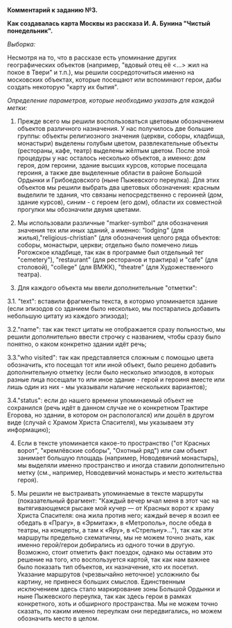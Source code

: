 **Комментарий к заданию №3.**

**Как создавалась карта Москвы из рассказа И. А. Бунина "Чистый понедельник".**

*Выборка:*

Несмотря на то, что в рассказе есть упоминание других географических объектов (например, "вдовый отец её <...> жил на покое в Твери" и т.п.), мы решили сосредоточиться именно на московских объектах, которые посещают или вспоминают герои, дабы создать некоторую "карту их бытия".

*Определение параметров, которые необходимо указать для каждой метки:*

1) Прежде всего мы решили воспользоваться цветовым обозначением объектов различного назначения. У нас получилось две большие группы: объекты религиозного значения (церкви, соборы, кладбища, монастыри) выделены голубым цветом, развлекательные объекты (рестораны, кафе, театр) выделены жёлтым цветом.
После этой процедуры у нас осталось несколько объектов, а именно: дом героя, дом героини, здание высших курсов, которые посещала героиня, а также две выделенные области в районе Большой Ордынки и Грибоедовского (ныне Пыжевского переулка). Для этих объектов мы решили выбрать два цветовых обозначения: красным выделили те здания, что связаны непосредственно с героиней (дом, здание курсов), синим - с героем (его дом), области их совместной прогулки мы обозначили двумя цветами.

2) Мы использовали различные "marker-symbol" для обозначения значения тех или иных зданий, а именно: "lodging" (для жилья),"religious-christian" (для обозначения целого ряда объектов: соборы, монастыри, церкви; отдельно было помечено лишь Рогожское кладбище, так как в программе был отдельный тег "cemetery"), "restaurant" (для ресторанов и трактира) и  "cafe" (для столовой), "college" (для ВМЖК), "theatre" (для Художественного театра).

3) Для каждого объекта мы ввели дополнительные "отметки":

3.1. "text": вставили фрагменты текста, в котормо упоминается здание (если эпизодов со зданием было несколько, мы постарались добавить небольшую цитату из каждого эпизода);

3.2."name": так как текст цитаты не отображается сразу польностью, мы решили дополнительно ввести строчку с названием, чтобы сразу было понятно, о каком конкретно здании идёт речь;

3.3."who visited": так как представляется сложным с помощью цвета обозначить, кто посещал тот или иной объект, было решено добавить дополнительную отметку (если было несколько эпизодов, в которых разные лица посещали то или иное здание - герой и героиня вместе или лишь один из них - мы указывали наличие нескольких вариантов);

3.4."status": если до нашего времени упоминаемый объект не сохранился (речь идёт в данном случае не о конкретном Трактире Егорова, но здании, в котором он распологался) или дошёл в другом виде (случай с Храмом Христа Спасителя), мы указываем эту информацию);

4) Если в тексте упоминается какое-то пространство ("от Красных ворот", "кремлёвские соборы", "Охотный ряд") или сам объект занимает большую площадь (например, Новодевичий монастырь), мы выделяли именно пространство и иногда ставили дополнительно метку (см., например, Новодевичий монастырь и место жительства героя).

5) Мы решили не выстраивать упоминаемые в тексте маршруты (показательный фрагмент: "Каждый вечер мчал меня в этот час на вытягивающемся рысаке мой кучер — от Красных ворот к храму Христа Спасителя: она жила против него; каждый вечер я возил ее обедать в «Прагу», в «Эрмитаж», в «Метрополь», после обеда в театры, на концерты, а там к «Яру», в «Стрельну»..."), так как эти маршруты предельно схематичны, мы не можем точно знать, как именно герой/герои добирались из одного точки в другую.
Возможно, стоит отметить факт поездок, однако мы оставим это решение на того, кто воспользуется картой, так как нам важнее было показать тип объектов, их назначение, кто их посетил. Указание маршрутов (чрезвычайно неточное) усложнило бы картину, не привнеся больших смыслов.
Единственным исключением здесь стало маркирование зоны Большой Ордынки и ныне Пыжевского переулка, так как здесь герои в рамках конкретного, хоть и обширного пространства. Мы не можем точно сказать, по каким именно переулкам они передвигались, но можем обозначить место в целом.








